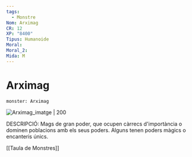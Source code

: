 ```yaml
---
tags:
  - Monstre
Nom: Arximag
CR: 12
XP: "8400"
Tipus: Humanoide
Moral: 
Moral_2: 
Mida: M
---
```

# Arximag

```statblock
monster: Arximag
```

![Arximag_imatge | 200](https://www.dndbeyond.com/avatars/thumbnails/0/167/1000/1000/636252760213195530.jpeg)

DESCRIPCIÓ: 
Mags de gran poder, que ocupen càrrecs d'importància o dominen poblacions amb els seus poders. Alguns tenen poders màgics o encanteris únics.

[[Taula de Monstres]]


